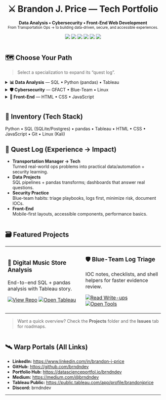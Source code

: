 <!--
Brandon-Price-portfolio — Pixel/Tower-of-Fantasy inspired README
Theme colors: cream #e8d8c9, slate #4b607f, orange #f3701e, bg #0f1115
-->

<p align="center">
  <img src="./assets/readme/pixel-divider.svg" alt="" />
</p>

<h1 align="center">⚔️ Brandon J. Price — Tech Portfolio</h1>
<p align="center">
  <b>Data Analysis • Cybersecurity • Front-End Web Development</b><br/>
  <sub>From Transportation Ops → to building data-driven, secure, and accessible experiences.</sub>
</p>

<p align="center">
  <!-- quick portals -->
  <a href="https://www.linkedin.com/in/brandon-j-price"><img src="https://img.shields.io/badge/LinkedIn-Profile-0A66C2?logo=linkedin&labelColor=0a66c2&color=0a66c2&logoColor=white"></a>
  <a href="https://github.com/brndndev"><img src="https://img.shields.io/badge/GitHub-brndndev-181717?logo=github&labelColor=181717"></a>
  <a href="https://datascienceportfol.io/brndndev"><img src="https://img.shields.io/badge/Portfolio-Hub-f3701e?logo=firefoxbrowser&labelColor=14171d&color=f3701e&logoColor=white"></a>
  <a href="https://medium.com/@brndndev"><img src="https://img.shields.io/badge/Medium-Articles-000000?logo=medium&labelColor=14171d"></a>
  <a href="https://public.tableau.com/app/profile/brandonjprice"><img src="https://img.shields.io/badge/Tableau-Dashboards-E97627?logo=tableau&labelColor=14171d&logoColor=E97627"></a>
  <img src="https://img.shields.io/badge/Discord-brndndev-5865F2?logo=discord&labelColor=14171d&logoColor=5865F2">
</p>

<p align="center">
  <img src="./assets/readme/pixel-divider.svg" alt="" />
</p>

## 🗺️ Choose Your Path
> Select a specialization to expand its “quest log”.

<details>
  <summary><b>📊 Data Analysis</b> — SQL • Python (pandas) • Tableau</summary>

  **Highlights**
  - End-to-end analysis on a digital music store dataset (SQL + pandas) with **Tableau** storytelling.
  - Clean, reproducible queries and lightweight viz.

  **Links**
  - <a href="https://github.com/brndndev" target="_blank">Repository list</a>  
  - <a href="https://public.tableau.com/app/profile/brandonjprice" target="_blank">Tableau Public</a>

  **Tech**
  <img src="https://img.shields.io/badge/Python-3.x-3776AB?logo=python&logoColor=white">
  <img src="https://img.shields.io/badge/SQL-postgres%7Csqlite-336791?logo=postgresql&logoColor=white">
  <img src="https://img.shields.io/badge/pandas-ready-150458?logo=pandas&logoColor=white">
  <img src="https://img.shields.io/badge/Tableau-public-E97627?logo=tableau&logoColor=white">
</details>

<details>
  <summary><b>🛡️ Cybersecurity</b> — GFACT • Blue-Team • Linux</summary>

  **Highlights**
  - Blue-team log triage notes, IOC checklists, and shell tooling.
  - GFACT and hands-on labs (defensive mindset first).

  **Links**
  - <a href="https://medium.com/@brndndev" target="_blank">Investigation notes & write-ups</a>
  - <a href="https://github.com/brndndev" target="_blank">Tools (repos)</a>

  **Tech**
  <img src="https://img.shields.io/badge/Linux-Kali-557C94?logo=linux&logoColor=white">
  <img src="https://img.shields.io/badge/Shell-CLI-4EAA25?logo=gnubash&logoColor=white">
  <img src="https://img.shields.io/badge/SIEM-mindset-14171d">
</details>

<details>
  <summary><b>🧩 Front-End</b> — HTML • CSS • JavaScript</summary>

  **Highlights**
  - This portfolio: responsive Flexbox, light/dark theme, accessible patterns.

  **Links**
  - <a href="https://github.com/brndndev/Brandon-Price-portfolio" target="_blank">Portfolio source</a>

  **Tech**
  <img src="https://img.shields.io/badge/HTML5-semantic-E34F26?logo=html5&logoColor=white">
  <img src="https://img.shields.io/badge/CSS3-accessible-1572B6?logo=css3&logoColor=white">
  <img src="https://img.shields.io/badge/JavaScript-ES6+-F7DF1E?logo=javascript&logoColor=000">
</details>

<p align="center">
  <img src="./assets/readme/pixel-divider.svg" alt="" />
</p>

## 🧰 Inventory (Tech Stack)
Python • SQL (SQLite/Postgres) • pandas • Tableau • HTML • CSS • JavaScript • Git • Linux (Kali)

## 📜 Quest Log (Experience → Impact)
- **Transportation Manager → Tech**  
  Turned real-world ops problems into practical data/automation + security learning.
- **Data Projects**  
  SQL pipelines + pandas transforms; dashboards that answer real questions.
- **Security Practice**  
  Blue-team habits: triage playbooks, logs first, minimize risk, document IOCs.
- **Front-End**  
  Mobile-first layouts, accessible components, performance basics.

<p align="center">
  <img src="./assets/readme/pixel-divider.svg" alt="" />
</p>

## 🗃️ Featured Projects

<table>
<tr>
<td width="50%">
  
### 🎼 Digital Music Store Analysis
End-to-end SQL + pandas analysis with Tableau story.

<a href="https://github.com/brndndev" target="_blank"><img src="./assets/readme/pixel-button-secondary.svg" alt="View Repo" /></a>
<a href="https://public.tableau.com/app/profile/brandonjprice" target="_blank"><img src="./assets/readme/pixel-button-primary.svg" alt="Open Tableau" /></a>

</td>
<td width="50%">

### 🛡️ Blue-Team Log Triage
IOC notes, checklists, and shell helpers for faster evidence review.

<a href="https://medium.com/@brndndev" target="_blank"><img src="./assets/readme/pixel-button-secondary.svg" alt="Read Write-ups" /></a>
<a href="https://github.com/brndndev" target="_blank"><img src="./assets/readme/pixel-button-primary.svg" alt="Open Tools" /></a>

</td>
</tr>
</table>

> Want a quick overview? Check the **Projects** folder and the **Issues** tab for roadmaps.

<p align="center">
  <img src="./assets/readme/pixel-divider.svg" alt="" />
</p>

## 🛰️ Warp Portals (All Links)
- **LinkedIn:** https://www.linkedin.com/in/brandon-j-price  
- **GitHub:** https://github.com/brndndev  
- **Portfolio Hub:** https://datascienceportfol.io/brndndev  
- **Medium:** https://medium.com/@brndndev  
- **Tableau Public:** https://public.tableau.com/app/profile/brandonjprice  
- **Discord:** brndndev

---





